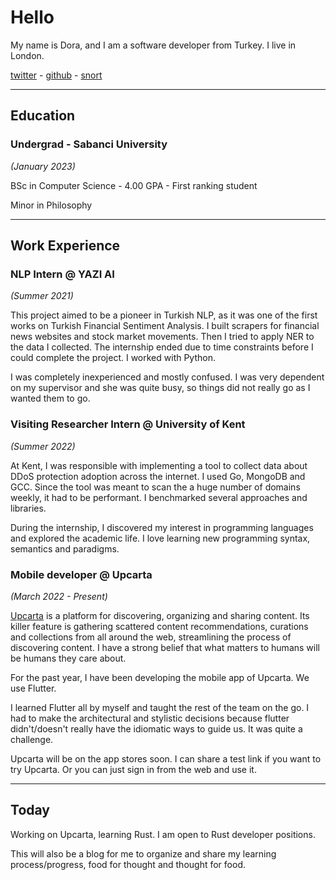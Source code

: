 # Hello

My name is Dora, and I am a software developer from Turkey. I live in London.

[twitter](https://twitter.com/alleinany) - [github](https://github.com/akbulutdora) - [snort](https://snort.social/p/npub18gpgwcqdam4nsde4e6gsuclv8cqyxhjwzxfarskfr5e9qyq97aqqtnch39)

----

## Education

### Undergrad - **Sabanci University** 
*(January 2023)*

BSc in Computer Science - 4.00 GPA - First ranking student

Minor in Philosophy

----

## Work Experience

### **NLP Intern** @ **YAZI AI** 
*(Summer 2021)*

This project aimed to be a pioneer in Turkish NLP, as it was one of the first works on Turkish Financial Sentiment Analysis. I built scrapers for financial news websites and stock market movements. Then I tried to apply NER to the data I collected. The internship ended due to time constraints before I could complete the project.
I worked with Python.

I was completely inexperienced and mostly confused. I was very dependent on my supervisor and she was quite busy, so things did not really go as I wanted them to go.

### **Visiting Researcher Intern** @ **University of Kent** 
*(Summer 2022)*

At Kent, I was responsible with implementing a tool to collect data about DDoS protection adoption across the internet. I used Go, MongoDB and GCC. 
Since the tool was meant to scan the a huge number of domains weekly, it had to be performant. I benchmarked several approaches and libraries.

During the internship, I discovered my interest in programming languages and explored the academic life. I love learning new programming syntax, semantics and paradigms.

### **Mobile developer** @ **Upcarta**
*(March 2022 - Present)*

[Upcarta](https://www.upcarta.com/) is a platform for discovering, organizing and sharing content. Its killer feature is gathering scattered content recommendations, curations and collections from all around the web, streamlining the process of discovering content. I have a strong belief that what matters to humans will be humans they care about.

For the past year, I have been developing the mobile app of Upcarta. We use Flutter.

I learned Flutter all by myself and taught the rest of the team on the go. I had to make the architectural and stylistic decisions because flutter didn't/doesn't really have the idiomatic ways to guide us. It was quite a challenge.

Upcarta will be on the app stores soon. I can share a test link if you want to try Upcarta. Or you can just sign in from the web and use it.

----

## Today
Working on Upcarta, learning Rust. I am open to Rust developer positions.

This will also be a blog for me to organize and share my learning process/progress, food for thought and thought for food.


